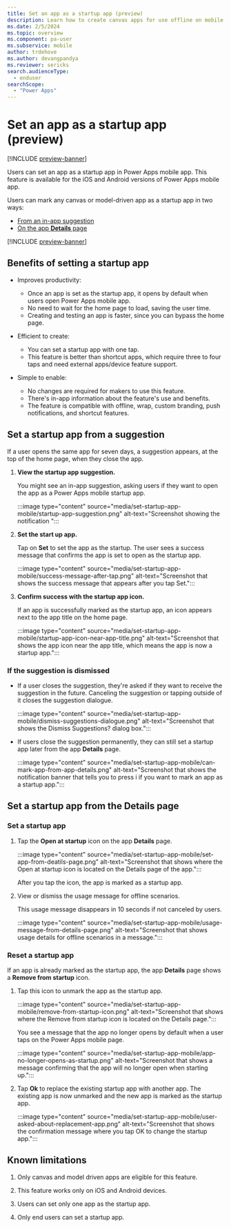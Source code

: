 ```yaml
---
title: Set an app as a startup app (preview)
description: Learn how to create canvas apps for use offline on mobile devices in Microsoft Power Apps.
ms.date: 2/5/2024
ms.topic: overview
ms.component: pa-user
ms.subservice: mobile
author: trdehove
ms.author: devangpandya
ms.reviewer: sericks
search.audienceType: 
  - enduser
searchScope:
  - "Power Apps"
---
```


# Set an app as a startup app (preview)

[!INCLUDE [preview-banner](../../shared/preview-includes/preview-banner.md)]

Users can set an app as a startup app in Power Apps mobile app. This feature is available for the iOS and Android versions of Power Apps mobile app.

Users can mark any canvas or model-driven app as a startup app in two ways:

- [From an in-app suggestion](#set-a-startup-app-from-a-suggestion)
- [On the app **Details** page](#set-a-startup-app-from-the-details-page)

[!INCLUDE [preview-banner](../../shared/preview-includes/preview-note.md)]

## Benefits of setting a startup app

- Improves productivity:
  - Once an app is set as the startup app, it opens by default when users open Power Apps mobile app.
  - No need to wait for the home page to load, saving the user time.
  - Creating and testing an app is faster, since you can bypass the home page.

- Efficient to create:
  - You can set a startup app with one tap.
  - This feature is better than shortcut apps, which require three to four taps and need external apps/device feature support.

- Simple to enable:
  - No changes are required for makers to use this feature.
  - There's in-app information about the feature's use and benefits.
  - The feature is compatible with offline, wrap, custom branding, push notifications, and shortcut features.

## Set a startup app from a suggestion

If a user opens the same app for seven days, a suggestion appears, at the top of the home page, when they close the app.  

1. **View the startup app suggestion.**

   You might see an in-app suggestion, asking users if they want to open the app as a Power Apps mobile startup app.

   :::image type="content" source="media/set-startup-app-mobile/startup-app-suggestion.png" alt-text="Screenshot showing the notification ":::

2. **Set the start up app.**

   Tap on **Set** to set the app as the startup. The user sees a success message that confirms the app is set to open as the startup app.

   :::image type="content" source="media/set-startup-app-mobile/success-message-after-tap.png" alt-text="Screenshot that shows the success message that appears after you tap Set.":::

3. **Confirm success with the startup app icon.**

   If an app is successfully marked as the startup app, an icon appears next to the app title on the home page.

   :::image type="content" source="media/set-startup-app-mobile/startup-app-icon-near-app-title.png" alt-text="Screenshot that shows the app icon near the app title, which means the app is now a startup app.":::

### If the suggestion is dismissed

- If a user closes the suggestion, they're asked if they want to receive the suggestion in the future. Canceling the suggestion or tapping outside of it closes the suggestion dialogue.

  :::image type="content" source="media/set-startup-app-mobile/dismiss-suggestions-dialogue.png" alt-text="Screenshot that shows the Dismiss Suggestions? dialog box.":::

- If users close the suggestion permanently, they can still set a startup app later from the app **Details** page.

  :::image type="content" source="media/set-startup-app-mobile/can-mark-app-from-app-details.png" alt-text="Screenshot that shows the notification banner that tells you to press i if you want to mark an app as a startup app.":::

## Set a startup app from the **Details** page

### Set a startup app

1. Tap the **Open at startup** icon on the app **Details** page.

   :::image type="content" source="media/set-startup-app-mobile/set-app-from-deatils-page.png" alt-text="Screenshot that shows where the Open at startup icon is located on the Details page of the app.":::

   After you tap the icon, the app is marked as a startup app.

1. View or dismiss the usage message for offline scenarios.

   This usage message disappears in 10 seconds if not canceled by users.

   :::image type="content" source="media/set-startup-app-mobile/usage-message-from-details-page.png" alt-text="Screenshot that shows usage details for offline scenarios in a message.":::

### Reset a startup app

If an app is already marked as the startup app, the app **Details** page shows a **Remove from startup** icon.

1. Tap this icon to unmark the app as the startup app.

   :::image type="content" source="media/set-startup-app-mobile/remove-from-startup-icon.png" alt-text="Screenshot that shows where the Remove from startup icon is located on the Details page.":::

   You see a message that the app no longer opens by default when a user taps on the Power Apps mobile page.

   :::image type="content" source="media/set-startup-app-mobile/app-no-longer-opens-as-startup.png" alt-text="Screenshot that shows a message confirming that the app will no longer open when starting up.":::

1. Tap **Ok** to replace the existing startup app with another app. The existing app is now unmarked and the new app is marked as the startup app.

   :::image type="content" source="media/set-startup-app-mobile/user-asked-about-replacement-app.png" alt-text="Screenshot that shows the confirmation message where you tap OK to change the startup app.":::

## Known limitations

1. Only canvas and model driven apps are eligible for this feature.

1. This feature works only on iOS and Android devices.

1. Users can set only one app as the startup app.

1. Only end users can set a startup app.
